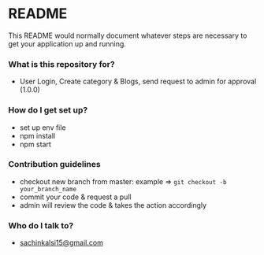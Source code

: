 # README #

This README would normally document whatever steps are necessary to get your application up and running.

### What is this repository for? ###

* User Login, Create category & Blogs, send request to admin for approval (1.0.0)

### How do I get set up? ###

* set up env file
* npm install
* npm start

### Contribution guidelines ###

* checkout new branch from master: example => `git checkout -b your_branch_name`
* commit your code & request a pull
* admin will review the code & takes the action accordingly

### Who do I talk to? ###

* sachinkalsi15@gmail.com